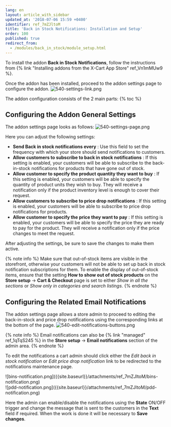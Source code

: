 ```yaml
---
lang: en
layout: article_with_sidebar
updated_at: '2018-07-06 15:59 +0400'
identifier: ref_7mZJltoM
title: 'Back in Stock Notifications: Installation and Setup'
order: 100
published: true
redirect_from:
  - /modules/back_in_stock/module_setup.html
---
```

To install the addon **Back in Stock Notifications**, follow the instructions from {% link "Installing addons from the X-Cart App Store" ref_Vn1mMUw9 %}.

Once the addon has been installed, proceed to the addon settings page to configure the addon.
![540-settings-link.png]({{site.baseurl}}/attachments/ref_7mZJltoM/540-settings-link.png)

The addon configuration consists of the 2 main parts:
{% toc %}

## Configuring the Addon General Settings

The addon settings page looks as follows:
![540-settings-page.png]({{site.baseurl}}/attachments/ref_7mZJltoM/540-settings-page.png)

Here you can adjust the following settings:

* **Send Back in stock notifications every** : Use this field to set the frequency with which your store should send notifications to customers.
* **Allow customers to subscribe to back in stock notifications** : If this setting is enabled, your customers will be able to subscribe to the back-in-stock notifications for products that have gone out of stock.
* **Allow customer to specify the product quantity they want to buy** : If this setting is enabled, your customers will be able to specify the quantity of product units they wish to buy. They will receive a notification only if the product inventory level is enough to cover their request.
* **Allow customers to subscribe to price drop notifications** : If this setting is enabled, your customers will be able to subscribe to price drop notifications for products.
* **Allow customer to specify the price they want to pay** : If this setting is enabled, your customers will be able to specify the price they are ready to pay for the product. They will receive a notification only if the price changes to meet the request.

After adjusting the settings, be sure to save the changes to make them active.

{% note info %}
Make sure that out-of-stock items are visible in the storefront, otherwise your customers will not be able to set up back in stock notification subscriptions for them. To enable the display of out-of-stock items, ensure that the setting **How to show out of stock products** on the **Store setup** -> **Cart & Checkout** page is set to either _Show in all the sections_ or _Show only in categories and search listings_.
{% endnote %}

## Configuring the Related Email Notifications

The addon settings page allows a store admin to proceed to editing the back-in-stock and price drop notifications using the corresponding links at the bottom of the page. 
![540-edit-notifications-buttons.png]({{site.baseurl}}/attachments/ref_7mZJltoM/540-edit-notifications-buttons.png)

{% note info %}
Email notifications can also be {% link "managed" ref_1qTqS245 %} in the **Store setup** -> **Email notifications** section of the admin area. 
{% endnote %}

To edit the notifications a cart admin should click either the _Edit back in stock notification_ or _Edit price drop notification_ link to be redirected to the notifications maintenance page. 

<div class="ui stackable two column grid">
  <div class="column" markdown="span">![bins-notification.png]({{site.baseurl}}/attachments/ref_7mZJltoM/bins-notification.png)</div>
  <div class="column" markdown="span">![pdd-notification.png]({{site.baseurl}}/attachments/ref_7mZJltoM/pdd-notification.png)</div>
</div>

Here the admin can enable/disable the notifications using the **State** ON/OFF trigger and change the message that is sent to the customers in the **Text** field if required. When the work is done it will be necessary to **Save changes**.
